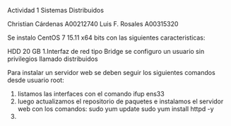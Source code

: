 Actividad 1
Sistemas Distribuidos

Christian Cárdenas A00212740
Luis F. Rosales A00315320

Se instalo CentOS 7 15.11 x64 bits con las siguientes caracteristicas:

HDD 20 GB
1.Interfaz de red tipo Bridge
se configuro un usuario sin privilegios llamado distribuidos 

Para instalar un servidor web se deben seguir los siguientes comandos desde usuario root:


1. listamos las interfaces con el comando
	ifup ens33
2. luego actualizamos el repositorio de paquetes e instalamos el servidor web con los comandos:
	sudo yum update
	sudo yum install httpd -y 
3. 
